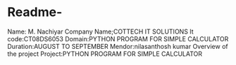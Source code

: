 # Readme-
Name: M. Nachiyar
Company Name;COTTECH IT SOLUTIONS
It code:CT08DS6053
Domain:PYTHON PROGRAM FOR SIMPLE CALCULATOR
Duration:AUGUST TO SEPTEMBER
Mendor:nilasanthosh kumar
Overview of the project
Project:PYTHON PROGRAM FOR SIMPLE CALCULATOR
